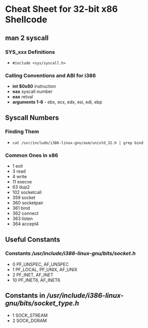 # Cheat Sheet for 32-bit x86 Shellcode

## man 2 syscall
### SYS\_xxx Definitions
- ```#include <sys/syscall.h>```
### Calling Conventions and ABI for i386
- **int $0x80** instruction 
- **eax** syscall number
- **eax** retval
- **arguments 1-6** - ebx, ecx, edx, esi, edi, ebp

## Syscall Numbers

### Finding Them 
- ```cat /usr/include/i386-linux-gnu/asm/unistd_32.h | grep bind```

### Common Ones in x86
-   1 exit
-   3 read
-   4 write
-  11 execve
-  63 dup2
- 102 socketcall
- 359 socket
- 360 socketpair
- 361 bind
- 362 connect
- 363 listen
- 364 accept4
## Useful Constants 

### Constants */usr/include/i386-linux-gnu/bits/socket.h*
- 0 PF\_UNSPEC, AF\_UNSPEC
- 1 PF\_LOCAL, PF\_UNIX, AF\_UNIX
- 2 PF\_INET, AF\_INET
- 10 PF\_INET6, AF\_INET6

## Constants in */usr/include/i386-linux-gnu/bits/socket_type.h*
- 1 SOCK\_STREAM
- 2 SOCK\_DGRAM
